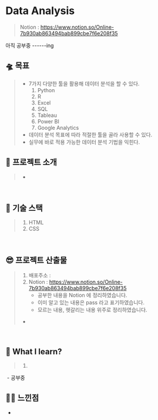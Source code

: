 # Data Analysis  

> Notion : https://www.notion.so/Online-7b930ab863494bab899cbe7f6e208f35

  

 아직 공부중 ------ing



## 🛸 목표

> - 7가지 다양한 툴을 활용해 데이터 분석을 할 수 있다.
>   1. Python
>   2. R
>   3. Excel
>   4. SQL
>   5. Tableau
>   6. Power BI
>   7. Google Analytics
> - 데이터 분석 목표에 따라 적절한 툴을 골라 사용할 수 있다.
> - 실무에 바로 적용 가능한 데이터 분석 기법을 익힌다.



## 🥥 프로젝트 소개

> - 

​          

## 📝 기술 스택

> 1. HTML
> 2. CSS

​           

## 😎 프로젝트 산출물

> 1. 배포주소 :
> 2. Notion : https://www.notion.so/Online-7b930ab863494bab899cbe7f6e208f35
>    - 공부한 내용을 Notion 에 정리하였습니다.
>    - 이미 알고 있는 내용은 pass 라고 표기하였습니다.
>    - 모르는 내용, 헷갈리는 내용 위주로 정리하였습니다.
>
> - 

​        

## 🧐 What I learn? 

> 1. 

​        - 공부중



## 👍🏻 느낀점

- 

​               

